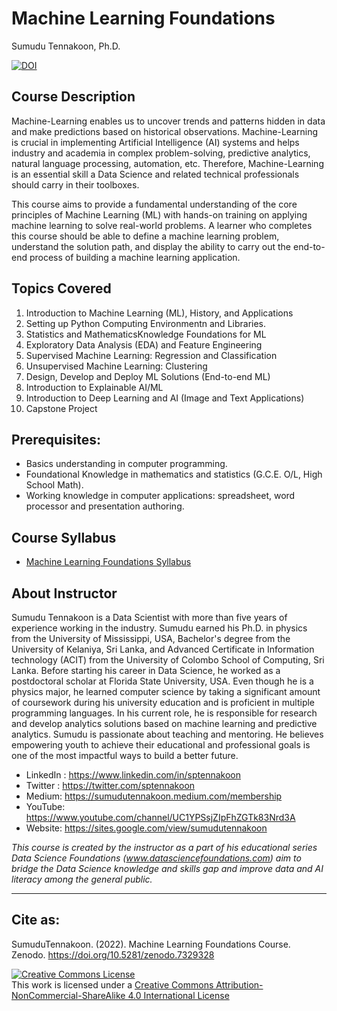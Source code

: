 # Machine Learning Foundations 

Sumudu Tennakoon, Ph.D.

[![DOI](https://zenodo.org/badge/403341632.svg)](https://zenodo.org/badge/latestdoi/403341632)

## Course Description

Machine-Learning enables us to uncover trends and patterns hidden in data and make predictions based on historical observations. Machine-Learning is crucial in implementing Artificial Intelligence (AI) systems and helps industry and academia in complex problem-solving, predictive analytics, natural language processing, automation, etc. Therefore, Machine-Learning is an essential skill a Data Science and related technical professionals should carry in their toolboxes. 

This course aims to provide a fundamental understanding of the core principles of Machine Learning (ML) with hands-on training on applying machine learning to solve real-world problems. A learner who completes this course should be able to define a machine learning problem, understand the solution path, and display the ability to carry out the end-to-end process of building a machine learning application.

## Topics Covered
1. Introduction to Machine Learning (ML), History, and Applications
2. Setting up Python Computing Environmentn and Libraries.
3. Statistics and MathematicsKnowledge Foundations for ML
4. Exploratory Data Analysis (EDA) and Feature Engineering
5. Supervised Machine Learning: Regression and Classification 
6. Unsupervised Machine Learning: Clustering 
7. Design, Develop and Deploy ML Solutions (End-to-end ML)
8. Introduction to Explainable AI/ML 
9. Introduction to Deep Learning and AI (Image and Text Applications) 
10. Capstone Project

## Prerequisites: 
- Basics understanding in computer programming.
- Foundational Knowledge in mathematics and statistics (G.C.E. O/L, High School Math).
- Working knowledge in computer applications: spreadsheet, word processor and presentation authoring.

## Course Syllabus
- <a href="https://github.com/SumuduTennakoon/MachineLearningFoundations/blob/main/MLFoundations-Syllabus.pdf"> Machine Learning Foundations Syllabus</a>

## About Instructor
Sumudu Tennakoon is a Data Scientist with more than five years of experience working in the industry. Sumudu earned his Ph.D. in physics from the University of Mississippi, USA, Bachelor's degree from the University of Kelaniya, Sri Lanka, and Advanced Certificate in Information technology (ACIT) from the University of Colombo School of Computing, Sri Lanka. Before starting his career in Data Science, he worked as a postdoctoral scholar at Florida State University, USA. Even though he is a physics major, he learned computer science by taking a significant amount of coursework during his university education and is proficient in multiple programming languages. In his current role, he is responsible for research and develop analytics solutions based on machine learning and predictive analytics. Sumudu is passionate about teaching and mentoring. He believes empowering youth to achieve their educational and professional goals is one of the most impactful ways to build a better future.

- LinkedIn : https://www.linkedin.com/in/sptennakoon
- Twitter : https://twitter.com/sptennakoon
- Medium: https://sumudutennakoon.medium.com/membership
- YouTube: https://www.youtube.com/channel/UC1YPSsjZIpFhZGTk83Nrd3A
- Website: https://sites.google.com/view/sumudutennakoon

*This course is created by the instructor as a part of his educational series Data Science Foundations (www.datasciencefoundations.com) aim to bridge the Data Science knowledge and skills gap and improve data and AI literacy among the general public.* 

<hr/>

## Cite as:
SumuduTennakoon. (2022). Machine Learning Foundations Course. Zenodo. https://doi.org/10.5281/zenodo.7329328


<a rel="license" href="http://creativecommons.org/licenses/by-nc-sa/4.0/"><img alt="Creative Commons License" style="border-width:0" src="https://i.creativecommons.org/l/by-nc-sa/4.0/88x31.png" /></a><br />This work is licensed under a <a rel="license" href="http://creativecommons.org/licenses/by-nc-sa/4.0/">Creative Commons Attribution-NonCommercial-ShareAlike 4.0 International License</a>
